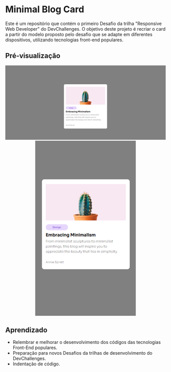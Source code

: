 # Minimal Blog Card

Este é um repositório que contém o primeiro Desafio da trilha "Responsive Web Developer" do DevChallenges. O objetivo deste projeto é recriar o card a partir do modelo proposto pelo desafio que se adapte em diferentes dispositivos, utilizando tecnologias front-end populares.

## Pré-visualização

<p align="center">
  <img src="CSS/Imagens/Desafio1.png" alt="Print card"> 
  <img src="CSS/Imagens/Desafio-1.png" alt="Print card">
</p>

## Aprendizado

- Relembrar e melhorar o desenvolvimento dos códigos das tecnologias Front-End populares.
- Preparação para novos Desafios da trilhas de desenvolvimento do DevChallenges.
- Indentação de código.
